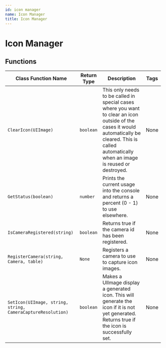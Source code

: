 ```yaml
---
id: icon manager
name: Icon Manager
title: Icon Manager
---
```


# Icon Manager

## Functions

| Class Function Name | Return Type | Description | Tags |
| ------------------- | ----------- | ----------- | ---- |
| `ClearIcon(UIImage)` | `boolean` | This only needs to be called in special cases where you want to clear an icon outside of the cases it would automatically be cleared. This is called automatically when an image is reused or destroyed. | None |
| `GetStatus(boolean)` | `number` | Prints the current usage into the console and returns a percent (0 - 1) to use elsewhere. | None |
| `IsCameraRegistered(string)` | `boolean` | Returns true if the camera id has been registered. | None |
| `RegisterCamera(string, Camera, table)` | `None` | Registers a camera to use to capture icon images. | None |
| `SetIcon(UIImage, string, string, CameraCaptureResolution)` | `boolean` | Makes a UIImage display a generated icon. This will generate the icon if it is not yet generated. Returns true if the icon is successfully set. | None |
